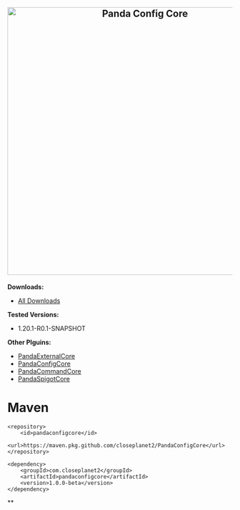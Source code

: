 <h2 align="center">
<br>
<img src="images/PandaConfigCore.png" alt="Panda Config Core" width="600">
<br>
</h2>

**Downloads:**
- [All Downloads](https://github.com/Closeplanet2/PandaConfigCore/releases)

**Tested Versions:**
- 1.20.1-R0.1-SNAPSHOT

**Other Plguins:**
- [PandaExternalCore](https://github.com/Closeplanet2/PandaExternalCore)
- [PandaConfigCore](https://github.com/Closeplanet2/PandaConfigCore)
- [PandaCommandCore](https://github.com/Closeplanet2/PandaCommandCore)
- [PandaSpigotCore](https://github.com/Closeplanet2/PandaSpigotCore)

# Maven
```
<repository>
    <id>pandaconfigcore</id>
    <url>https://maven.pkg.github.com/closeplanet2/PandaConfigCore</url>
</repository>
```
```
<dependency>
    <groupId>com.closeplanet2</groupId>
    <artifactId>pandaconfigcore</artifactId>
    <version>1.0.0-beta</version>
</dependency>
```
**
